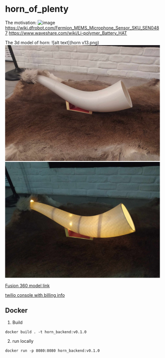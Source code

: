 # horn_of_plenty
The motivation: ![image](motivation.png)
https://wiki.dfrobot.com/Fermion_MEMS_Microphone_Sensor_SKU_SEN0487
https://www.waveshare.com/wiki/Li-polymer_Battery_HAT

The 3d model of horn:
![alt text](horn v13.png)
![alt text](ec2320e2-66a5-4aaf-af42-1675388f602c.jpg)
![alt text](ce554bdc-3af6-494f-b9c0-e35705f75e8e.jpg)



[Fusion 360 model link](https://a360.co/46Jb5fT)

[twilio console with billing info](https://console.twilio.com/us1/billing/manage-billing/billing-overview)


## Docker 

1. Build
```
docker build . -t horn_backend:v0.1.0 
```

2. run locally
```
docker run -p 8080:8080 horn_backend:v0.1.0

```

